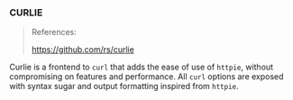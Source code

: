 ### CURLIE

> References:
>
> https://github.com/rs/curlie

Curlie is a frontend to `curl` that adds the ease of use of `httpie`, without compromising on features and performance. All `curl` options are exposed with syntax sugar and output formatting inspired from `httpie`.

